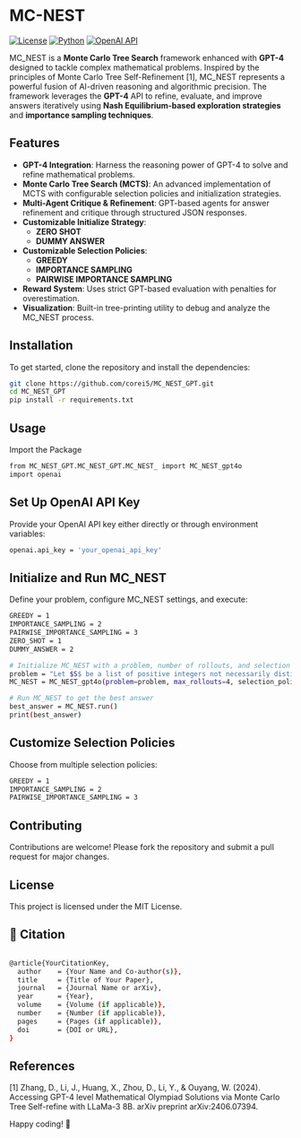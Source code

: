 # MC-NEST

[![License](https://img.shields.io/badge/License-MIT-blue.svg)](LICENSE)
[![Python](https://img.shields.io/badge/Python-3.8%2B-blue.svg)](https://www.python.org/)
[![OpenAI API](https://img.shields.io/badge/OpenAI-GPT--4-blue)](https://platform.openai.com/)

MC_NEST is a **Monte Carlo Tree Search** framework enhanced with **GPT-4** designed to tackle complex mathematical problems. Inspired by the principles of Monte Carlo Tree Self-Refinement [1], MC_NEST represents a powerful fusion of AI-driven reasoning and algorithmic precision. The framework leverages the **GPT-4** API to refine, evaluate, and improve answers iteratively using **Nash Equilibrium-based exploration strategies** and **importance sampling techniques**.

## Features

- **GPT-4 Integration**: Harness the reasoning power of GPT-4 to solve and refine mathematical problems.
- **Monte Carlo Tree Search (MCTS)**: An advanced implementation of MCTS with configurable selection policies and initialization strategies.
- **Multi-Agent Critique & Refinement**: GPT-based agents for answer refinement and critique through structured JSON responses.
- **Customizable Initialize Strategy**:
  - **ZERO SHOT**
  - **DUMMY ANSWER**
- **Customizable Selection Policies**:
  - **GREEDY**
  - **IMPORTANCE SAMPLING**
  - **PAIRWISE IMPORTANCE SAMPLING**
- **Reward System**: Uses strict GPT-based evaluation with penalties for overestimation.
- **Visualization**: Built-in tree-printing utility to debug and analyze the MC_NEST process.

## Installation

To get started, clone the repository and install the dependencies:

```bash
git clone https://github.com/corei5/MC_NEST_GPT.git
cd MC_NEST_GPT
pip install -r requirements.txt
```

## Usage

Import the Package

```bash
from MC_NEST_GPT.MC_NEST_GPT.MC_NEST_ import MC_NEST_gpt4o
import openai
```

## Set Up OpenAI API Key

Provide your OpenAI API key either directly or through environment variables:

```bash
openai.api_key = 'your_openai_api_key'
```

## Initialize and Run MC_NEST

Define your problem, configure MC_NEST settings, and execute:

```bash
GREEDY = 1
IMPORTANCE_SAMPLING = 2
PAIRWISE_IMPORTANCE_SAMPLING = 3
ZERO_SHOT = 1
DUMMY_ANSWER = 2

# Initialize MC_NEST with a problem, number of rollouts, and selection policy
problem = "Let $S$ be a list of positive integers not necessarily distinct in which the number $68$ appears. The average (arithmetic mean) of the numbers in $S$ is $56$. However, if $68$ is removed, the average of the remaining numbers drops to $55$. What is the largest number that can appear in $S$?"
MC_NEST = MC_NEST_gpt4o(problem=problem, max_rollouts=4, selection_policy = IMPORTANCE_SAMPLING, initialize_strategy = ZERO_SHOT)

# Run MC_NEST to get the best answer
best_answer = MC_NEST.run()
print(best_answer)
```
## Customize Selection Policies

Choose from multiple selection policies:

```bash
GREEDY = 1
IMPORTANCE_SAMPLING = 2
PAIRWISE_IMPORTANCE_SAMPLING = 3
```


## Contributing
Contributions are welcome! Please fork the repository and submit a pull request for major changes.

## License

This project is licensed under the MIT License.

## 📄 Citation

```bash

@article{YourCitationKey,
  author    = {Your Name and Co-author(s)},
  title     = {Title of Your Paper},
  journal   = {Journal Name or arXiv},
  year      = {Year},
  volume    = {Volume (if applicable)},
  number    = {Number (if applicable)},
  pages     = {Pages (if applicable)},
  doi       = {DOI or URL},
}

```

## References

[1] Zhang, D., Li, J., Huang, X., Zhou, D., Li, Y., & Ouyang, W. (2024). Accessing GPT-4 level Mathematical Olympiad Solutions via Monte Carlo Tree Self-refine with LLaMa-3 8B. arXiv preprint arXiv:2406.07394. 



Happy coding! 🚀
